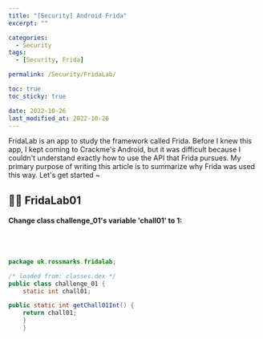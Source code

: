 ```yaml
---
title: "[Security] Android Frida"
excerpt: ""

categories:
  - Security
tags:
  - [Security, Frida]

permalink: /Security/FridaLab/

toc: true
toc_sticky: true

date: 2022-10-26
last_modified_at: 2022-10-26
---
```


FridaLab is an app to study the framework called Frida.
Before I knew this app, I kept coming to Crackme's Android, but it was difficult because I couldn't understand exactly how to use the API that Frida pursues.
My primary purpose of writing this article is to summarize why Frida was used this way.
Let's get started ~

## ☝🏻 FridaLab01
#### Change class challenge_01's variable 'chall01' to 1:
<br></br>
```java
package uk.rossmarks.fridalab;

/* loaded from: classes.dex */
public class challenge_01 {
    static int chall01;

public static int getChall01Int() {
    return chall01;
    }
    }
```




